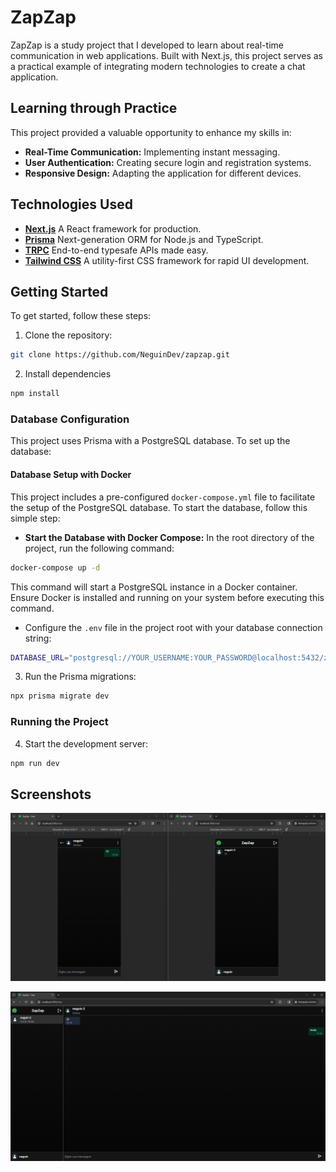 # ZapZap

ZapZap is a study project that I developed to learn about real-time communication in web applications. Built with Next.js, this project serves as a practical example of integrating modern technologies to create a chat application.

## Learning through Practice

This project provided a valuable opportunity to enhance my skills in:

- **Real-Time Communication:** Implementing instant messaging.
- **User Authentication:** Creating secure login and registration systems.
- **Responsive Design:** Adapting the application for different devices.

## Technologies Used

-   **[Next.js](https://nextjs.org/)** A React framework for production.
-   **[Prisma](https://www.prisma.io/)** Next-generation ORM for Node.js and TypeScript.
-   **[TRPC](https://trpc.io/)** End-to-end typesafe APIs made easy.
-   **[Tailwind CSS](https://tailwindcss.com/)** A utility-first CSS framework for rapid UI development.


## Getting Started

To get started, follow these steps:

1. Clone the repository:

```bash
git clone https://github.com/NeguinDev/zapzap.git
```
2. Install dependencies

```bash
npm install
```

### Database Configuration

This project uses Prisma with a PostgreSQL database. To set up the database:

#### Database Setup with Docker

This project includes a pre-configured `docker-compose.yml` file to facilitate the setup of the PostgreSQL database. To start the database, follow this simple step:

- **Start the Database with Docker Compose:** In the root directory of the project, run the following command:
```bash
docker-compose up -d
```
This command will start a PostgreSQL instance in a Docker container. Ensure Docker is installed and running on your system before executing this command.

- Configure the `.env` file in the project root with your database connection string:
```bash
DATABASE_URL="postgresql://YOUR_USERNAME:YOUR_PASSWORD@localhost:5432/zapzap"
```

3. Run the Prisma migrations:
```bash
npx prisma migrate dev
```

### Running the Project

4. Start the development server:

```bash
npm run dev
```

## Screenshots

![Screenshot 1](./screenshots/Screenshot%201.png)

![Screenshot 1](./screenshots/Screenshot%202.png)